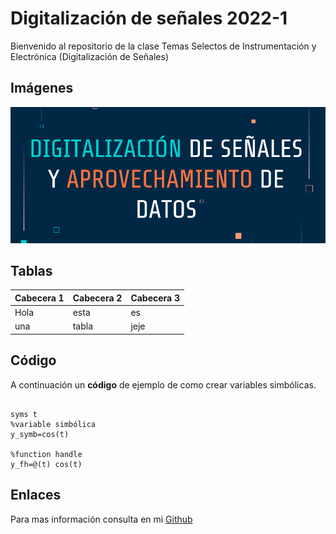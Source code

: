 # Digitalización de señales 2022-1

Bienvenido al repositorio de la clase Temas Selectos de Instrumentación y Electrónica (Digitalización de Señales) 

## Imágenes

![Título del curso](titulo.png)

## Tablas

| Cabecera 1 | Cabecera 2 | Cabecera 3 |
|------------|------------|------------|
| Hola       | esta       | es         |
| una        | tabla      | jeje       |

## Código

A continuación un **código** de ejemplo de como  crear variables simbólicas.

~~~

syms t
%variable simbólica
y_symb=cos(t)

%function handle
y_fh=@(t) cos(t)

~~~

## Enlaces

Para mas información consulta en mi [Github](https://github.com/DimePaush)